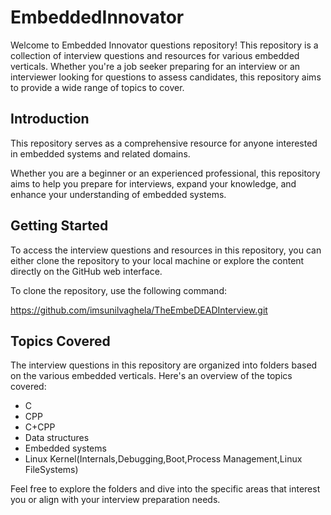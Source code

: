 # EmbeddedInnovator

Welcome to Embedded Innovator questions repository! This repository is a collection of interview questions and resources for various embedded verticals. Whether you're a job seeker preparing for an interview or an interviewer looking for questions to assess candidates, this repository aims to provide a wide range of topics to cover.

## Introduction

This repository serves as a comprehensive resource for anyone interested in embedded systems and related domains.

Whether you are a beginner or an experienced professional, this repository aims to help you prepare for interviews, expand your knowledge, and enhance your understanding of embedded systems.

## Getting Started

To access the interview questions and resources in this repository, you can either clone the repository to your local machine or explore the content directly on the GitHub web interface.

To clone the repository, use the following command:

https://github.com/imsunilvaghela/TheEmbeDEADInterview.git

## Topics Covered

The interview questions in this repository are organized into folders based on the various embedded verticals. Here's an overview of the topics covered:

- C
- CPP
- C+CPP
- Data structures
- Embedded systems
- Linux Kernel(Internals,Debugging,Boot,Process Management,Linux FileSystems)

Feel free to explore the folders and dive into the specific areas that interest you or align with your interview preparation needs.

